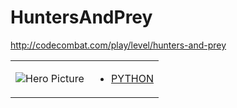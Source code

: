# HuntersAndPrey 

http://codecombat.com/play/level/hunters-and-prey
<table>
<tr>
<td>

![Hero Picture](hero.png?raw=true "Hero Picture")

</td>
<td>
<ul>
<li>

[PYTHON](HuntersAndPrey.py)

</li>
</td>
</tr>
<table>